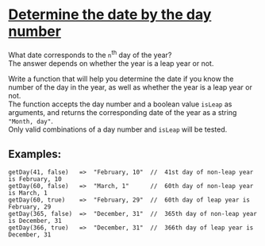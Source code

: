 # [Determine the date by the day number](https://www.codewars.com/kata/determine-the-date-by-the-day-number "https://www.codewars.com/kata/602afedfd4a64d0008eb4e6e")

What date corresponds to the `n`<sup>th</sup> day of the year?  
The answer depends on whether the year is a leap year or not.

Write a function that will help you determine the date if you know the number of the day in the year, as well as whether the year is a leap year or not.  
The function accepts the day number and a boolean value `isLeap` as arguments, and returns the corresponding date of the year as a string `"Month, day"`.  
Only valid combinations of a day number and `isLeap` will be tested.

## Examples:

```
getDay(41, false)   =>  "February, 10"  //  41st day of non-leap year is February, 10
getDay(60, false)   =>  "March, 1"      //  60th day of non-leap year is March, 1
getDay(60, true)    =>  "February, 29"  //  60th day of leap year is February, 29
getDay(365, false)  =>  "December, 31"  //  365th day of non-leap year is December, 31
getDay(366, true)   =>  "December, 31"  //  366th day of leap year is December, 31
```